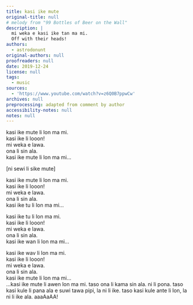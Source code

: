 ```yaml
---
title: kasi ike mute
original-title: null
# melody from "99 Bottles of Beer on the Wall"
description: |
  mi weka e kasi ike tan ma mi.
  Off with their heads!
authors:
  - astrodonunt
original-authors: null
proofreaders: null
date: 2019-12-24
license: null
tags:
  - music
sources:
  - 'https://www.youtube.com/watch?v=z6Q0B7ppwCw'
archives: null
preprocessing: adapted from comment by author
accessibility-notes: null
notes: null
---
```

kasi ike mute li lon ma mi.  
kasi ike li looon!  
mi weka e lawa.  
ona li sin ala.  
kasi ike mute li lon ma mi...

[ni sewi li sike mute]

kasi ike mute li lon ma mi.  
kasi ike li looon!  
mi weka e lawa.  
ona li sin ala.  
kasi ike tu li lon ma mi...

kasi ike tu li lon ma mi.  
kasi ike li looon!  
mi weka e lawa.  
ona li sin ala.  
kasi ike wan li lon ma mi...

kasi ike wav li lon ma mi.  
kasi ike li looon!  
mi weka e lawa.  
ona li sin ala.  
kasi ike mute li lon ma mi...  
...kasi ike mute li awen lon ma mi. taso ona li kama sin ala. ni li pona. taso kasi kule li pana ala e suwi tawa pipi, la ni li ike. taso kasi kule ante li lon, la ni li ike ala. aaaAaAA!
